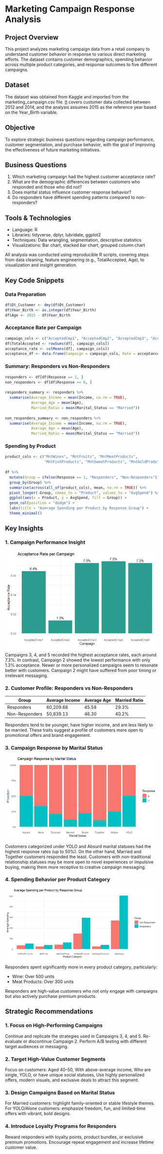 # Marketing Campaign Response Analysis

## Project Overview
This project analyzes marketing campaign data from a retail company to understand customer behavior in response to various direct marketing efforts. The dataset contains customer demographics, spending behavior across multiple product categories, and response outcomes to five different campaigns.

## Dataset
The dataset was obtained from Kaggle and imported from the marketing_campaign.csv file. [It](https://github.com/deaanisaaulia/campaign-response-analysis/blob/main/marketing_campaign.csv) covers customer data collected between 2012 and 2014, and the analysis assumes 2015 as the reference year based on the Year_Birth variable.

## Objective
To explore strategic business questions regarding campaign performance, customer segmentation, and purchase behavior, with the goal of improving the effectiveness of future marketing initiatives.

## Business Questions
1.	Which marketing campaign had the highest customer acceptance rate?
2.	What are the demographic differences between customers who responded and those who did not?
3.	Does marital status influence customer response behavior?
4.	Do responders have different spending patterns compared to non-responders?

## Tools & Technologies
- Language: R
- Libraries: tidyverse, dplyr, lubridate, ggplot2
- Techniques: Data wrangling, segmentation, descriptive statistics
- Visualizations: Bar chart, stacked bar chart, grouped column chart
  
All analysis was conducted using reproducible R scripts, covering steps from data cleaning, feature engineering (e.g., TotalAccepted, Age), to visualization and insight generation.

## Key Code Snippets
### Data Preparation

```r
df$Dt_Customer <- dmy(df$Dt_Customer)
df$Year_Birth <- as.integer(df$Year_Birth)
df$Age <- 2015 - df$Year_Birth
```

### Acceptance Rate per Campaign

```r
campaign_cols <- c("AcceptedCmp1", "AcceptedCmp2", "AcceptedCmp3", "AcceptedCmp4", "AcceptedCmp5")
df$TotalAccepted <- rowSums(df[, campaign_cols])
acceptance_rate <- colMeans(df[, campaign_cols])
acceptance_df <- data.frame(Campaign = campaign_cols, Rate = acceptance_rate)
```


### Summary: Responders vs Non-Responders

```r
responders <- df[df$Response == 1, ]
non_responders <- df[df$Response == 0, ]

responders_summary <- responders %>%
  summarise(Average_Income = mean(Income, na.rm = TRUE),
            Average_Age = mean(Age),
            Married_Ratio = mean(Marital_Status == "Married"))

non_responders_summary <- non_responders %>%
  summarise(Average_Income = mean(Income, na.rm = TRUE),
            Average_Age = mean(Age),
            Married_Ratio = mean(Marital_Status == "Married"))
```
            
### Spending by Product

```r
product_cols <- c("MntWines", "MntFruits", "MntMeatProducts",
                  "MntFishProducts", "MntSweetProducts", "MntGoldProds")

df %>%
  mutate(Group = ifelse(Response == 1, "Responders", "Non-Responders")) %>%
  group_by(Group) %>%
  summarise(across(all_of(product_cols), mean, na.rm = TRUE)) %>%
  pivot_longer(-Group, names_to = "Product", values_to = "AvgSpend") %>%
  ggplot(aes(x = Product, y = AvgSpend, fill = Group)) +
  geom_col(position = "dodge") +
  labs(title = "Average Spending per Product by Response Group") +
  theme_minimal()
```

## Key Insights

### 1. Campaign Performance Insight
![alt text](https://github.com/deaanisaaulia/campaign-response-analysis/blob/main/pic1.png)

Campaigns 3, 4, and 5 recorded the highest acceptance rates, each around 7.3%. In contrast, Campaign 2 showed the lowest performance with only 1.3% acceptance. Newer or more personalized campaigns seem to resonate better with customers. Campaign 2 might have suffered from poor timing or irrelevant messaging.

### 2. Customer Profile: Responders vs Non-Responders

| Group           | Average Income | Average Age | Married Ratio |
|-----------------|----------------|-------------|----------------|
| Responders      | 60,209.68      | 45.58       | 29.3%          |
| Non-Responders  | 50,839.13      | 46.30       | 40.2%          |

Responders tend to be younger, have higher income, and are less likely to be married. These traits suggest a profile of customers more open to promotional offers and brand engagement.

### 3. Campaign Response by Marital Status
![alt text](https://github.com/deaanisaaulia/campaign-response-analysis/blob/main/pic2.png)

Customers categorized under YOLO and Absurd marital statuses had the highest response rates (up to 50%). On the other hand, Married and Together customers responded the least.
Customers with non-traditional relationship statuses may be more open to novel experiences or impulsive buying, making them more receptive to creative campaign messaging.

### 4. Spending Behavior per Product Category
![alt text](https://github.com/deaanisaaulia/campaign-response-analysis/blob/main/pic3.png)

Responders spent significantly more in every product category, particularly:
- Wine: Over 500 units
- Meat Products: Over 300 units

Responders are high-value customers who not only engage with campaigns but also actively purchase premium products.

## Strategic Recommendations
### 1. Focus on High-Performing Campaigns
Continue and replicate the strategies used in Campaigns 3, 4, and 5. Re-evaluate or discontinue Campaign 2. Perform A/B testing with different target audiences or messaging.

### 2. Target High-Value Customer Segments
Focus on customers: Aged 40–50, With above-average income, Who are single, YOLO, or have unique social statuses, Use highly personalized offers, modern visuals, and exclusive deals to attract this segment.

### 3. Design Campaigns Based on Marital Status
For Married customers: highlight family-oriented or stable lifestyle themes. For YOLO/Alone customers: emphasize freedom, fun, and limited-time offers with vibrant, bold designs.

### 4. Introduce Loyalty Programs for Responders
Reward responders with loyalty points, product bundles, or exclusive premium promotions. Encourage repeat engagement and increase lifetime customer value.




